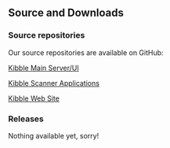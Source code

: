 ## Source and Downloads

### Source repositories

Our source repositories are available on GitHub:

[Kibble Main Server/UI](https://github.com/apache/kibble)

[Kibble Scanner Applications](https://github.com/apache/kibble-scanners)

[Kibble Web Site](https://github.com/apache/kibble-website)

### Releases
Nothing available yet, sorry!
